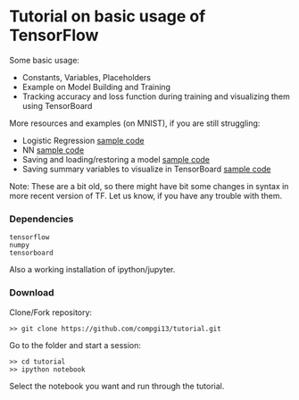 # Tutorial on basic usage of TensorFlow

Some basic usage:
* Constants, Variables, Placeholders
* Example on Model Building and Training
* Tracking accuracy and loss function during training and visualizing them using TensorBoard

More resources and examples (on MNIST), if you are still struggling:
* Logistic Regression [sample code](https://github.com/dianaborsa/TensorFlow_Examples/blob/master/ex1_logistic_regression.py)
* NN [sample code](https://github.com/dianaborsa/TensorFlow_Examples/blob/master/ex2_nn.py)
* Saving and loading/restoring a model [sample code](https://github.com/dianaborsa/TensorFlow_Examples/blob/master/ex2_nn_save_model.py)
* Saving summary variables to visualize in TensorBoard [sample code](https://github.com/dianaborsa/TensorFlow_Examples/blob/master/ex2_nn_tensorboard.py)

Note: These are a bit old, so there might have bit some changes in syntax in more recent version of TF. Let us know, if you have any trouble with them. 

### Dependencies
```
tensorflow
numpy
tensorboard
```

Also a working installation of ipython/jupyter.

### Download

Clone/Fork repository:
```
>> git clone https://github.com/compgi13/tutorial.git
```

Go to the folder and start a session:
```
>> cd tutorial
>> ipython notebook
```

Select the notebook you want and run through the tutorial.

